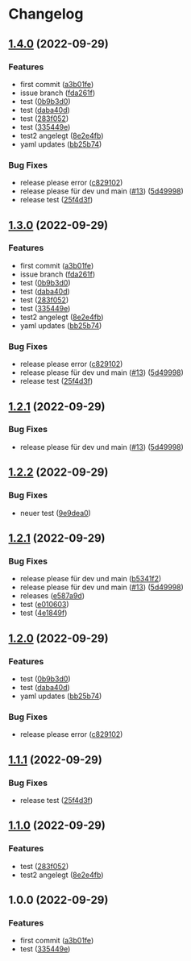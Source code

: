 # Changelog

## [1.4.0](https://github.com/cc-pmay/changelog-test/compare/v1.3.0...v1.4.0) (2022-09-29)


### Features

* first commit ([a3b01fe](https://github.com/cc-pmay/changelog-test/commit/a3b01fef70ff9ddaed4674d754ea4b44a8938e8a))
* issue branch ([fda261f](https://github.com/cc-pmay/changelog-test/commit/fda261f1ee5b63c9a78c1c442252229c372a014d))
* test ([0b9b3d0](https://github.com/cc-pmay/changelog-test/commit/0b9b3d036d7aca10e4b1d1de44b9558126900c31))
* test ([daba40d](https://github.com/cc-pmay/changelog-test/commit/daba40db98a45404a755d1d944632f329e0e8173))
* test ([283f052](https://github.com/cc-pmay/changelog-test/commit/283f052e4083f618ceb7773cb44c218527cce4af))
* test ([335449e](https://github.com/cc-pmay/changelog-test/commit/335449e15d2d57dc0873f8682f408153b189b6ec))
* test2 angelegt ([8e2e4fb](https://github.com/cc-pmay/changelog-test/commit/8e2e4fb1cfeca308ef3561dd59b3a0f426887fad))
* yaml updates ([bb25b74](https://github.com/cc-pmay/changelog-test/commit/bb25b741f5242b3361c3a6ac6301184b74140704))


### Bug Fixes

* release please error ([c829102](https://github.com/cc-pmay/changelog-test/commit/c829102a8cdfc22604d6306ae40005e40e01551a))
* release please für dev und main ([#13](https://github.com/cc-pmay/changelog-test/issues/13)) ([5d49998](https://github.com/cc-pmay/changelog-test/commit/5d49998e5bb805ea959371d9db1133a03f50c00a))
* release test ([25f4d3f](https://github.com/cc-pmay/changelog-test/commit/25f4d3f18eec3d1665214657139bf3e7028fd119))

## [1.3.0](https://github.com/cc-pmay/changelog-test/compare/v1.2.1...v1.3.0) (2022-09-29)


### Features

* first commit ([a3b01fe](https://github.com/cc-pmay/changelog-test/commit/a3b01fef70ff9ddaed4674d754ea4b44a8938e8a))
* issue branch ([fda261f](https://github.com/cc-pmay/changelog-test/commit/fda261f1ee5b63c9a78c1c442252229c372a014d))
* test ([0b9b3d0](https://github.com/cc-pmay/changelog-test/commit/0b9b3d036d7aca10e4b1d1de44b9558126900c31))
* test ([daba40d](https://github.com/cc-pmay/changelog-test/commit/daba40db98a45404a755d1d944632f329e0e8173))
* test ([283f052](https://github.com/cc-pmay/changelog-test/commit/283f052e4083f618ceb7773cb44c218527cce4af))
* test ([335449e](https://github.com/cc-pmay/changelog-test/commit/335449e15d2d57dc0873f8682f408153b189b6ec))
* test2 angelegt ([8e2e4fb](https://github.com/cc-pmay/changelog-test/commit/8e2e4fb1cfeca308ef3561dd59b3a0f426887fad))
* yaml updates ([bb25b74](https://github.com/cc-pmay/changelog-test/commit/bb25b741f5242b3361c3a6ac6301184b74140704))


### Bug Fixes

* release please error ([c829102](https://github.com/cc-pmay/changelog-test/commit/c829102a8cdfc22604d6306ae40005e40e01551a))
* release please für dev und main ([#13](https://github.com/cc-pmay/changelog-test/issues/13)) ([5d49998](https://github.com/cc-pmay/changelog-test/commit/5d49998e5bb805ea959371d9db1133a03f50c00a))
* release test ([25f4d3f](https://github.com/cc-pmay/changelog-test/commit/25f4d3f18eec3d1665214657139bf3e7028fd119))

## [1.2.1](https://github.com/cc-pmay/changelog-test/compare/v1.2.0...v1.2.1) (2022-09-29)


### Bug Fixes

* release please für dev und main ([#13](https://github.com/cc-pmay/changelog-test/issues/13)) ([5d49998](https://github.com/cc-pmay/changelog-test/commit/5d49998e5bb805ea959371d9db1133a03f50c00a))

## [1.2.2](https://github.com/cc-pmay/changelog-test/compare/v1.2.1...v1.2.2) (2022-09-29)


### Bug Fixes

* neuer test ([9e9dea0](https://github.com/cc-pmay/changelog-test/commit/9e9dea06f676dae7c2699370972a9f9a36c6ab91))

## [1.2.1](https://github.com/cc-pmay/changelog-test/compare/v1.2.0...v1.2.1) (2022-09-29)


### Bug Fixes

* release please für dev und main ([b5341f2](https://github.com/cc-pmay/changelog-test/commit/b5341f293c4955a7cba80bed60c244229c3d46c2))
* release please für dev und main ([#13](https://github.com/cc-pmay/changelog-test/issues/13)) ([5d49998](https://github.com/cc-pmay/changelog-test/commit/5d49998e5bb805ea959371d9db1133a03f50c00a))
* releases ([e587a9d](https://github.com/cc-pmay/changelog-test/commit/e587a9dd47ebbfdfb479440ac950e1a4bef57f2a))
* test ([e010603](https://github.com/cc-pmay/changelog-test/commit/e0106030d05aff7d1655a92f283249fe06d412c1))
* test ([4e1849f](https://github.com/cc-pmay/changelog-test/commit/4e1849fb6cc60b8f887bb6fe58f8968939f9f203))

## [1.2.0](https://github.com/cc-pmay/changelog-test/compare/v1.1.1...v1.2.0) (2022-09-29)


### Features

* test ([0b9b3d0](https://github.com/cc-pmay/changelog-test/commit/0b9b3d036d7aca10e4b1d1de44b9558126900c31))
* test ([daba40d](https://github.com/cc-pmay/changelog-test/commit/daba40db98a45404a755d1d944632f329e0e8173))
* yaml updates ([bb25b74](https://github.com/cc-pmay/changelog-test/commit/bb25b741f5242b3361c3a6ac6301184b74140704))


### Bug Fixes

* release please error ([c829102](https://github.com/cc-pmay/changelog-test/commit/c829102a8cdfc22604d6306ae40005e40e01551a))

## [1.1.1](https://github.com/cc-pmay/changelog-test/compare/v1.1.0...v1.1.1) (2022-09-29)


### Bug Fixes

* release test ([25f4d3f](https://github.com/cc-pmay/changelog-test/commit/25f4d3f18eec3d1665214657139bf3e7028fd119))

## [1.1.0](https://github.com/cc-pmay/changelog-test/compare/v1.0.0...v1.1.0) (2022-09-29)


### Features

* test ([283f052](https://github.com/cc-pmay/changelog-test/commit/283f052e4083f618ceb7773cb44c218527cce4af))
* test2 angelegt ([8e2e4fb](https://github.com/cc-pmay/changelog-test/commit/8e2e4fb1cfeca308ef3561dd59b3a0f426887fad))

## 1.0.0 (2022-09-29)


### Features

* first commit ([a3b01fe](https://github.com/cc-pmay/changelog-test/commit/a3b01fef70ff9ddaed4674d754ea4b44a8938e8a))
* test ([335449e](https://github.com/cc-pmay/changelog-test/commit/335449e15d2d57dc0873f8682f408153b189b6ec))
